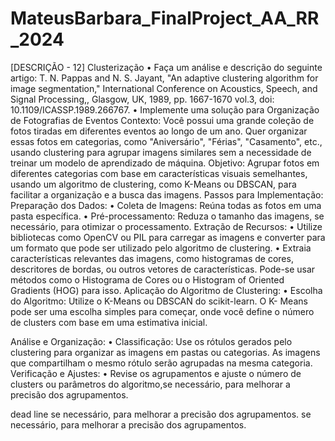 # MateusBarbara_FinalProject_AA_RR_2024


[DESCRIÇÃO - 12] Clusterização
• Faça um análise e descrição do seguinte artigo: T. N. Pappas and N. S. Jayant, "An adaptive
clustering algorithm for image segmentation," International Conference on Acoustics,
Speech, and Signal Processing,, Glasgow, UK, 1989, pp. 1667-1670 vol.3, doi:
10.1109/ICASSP.1989.266767.
• Implemente uma solução para Organização de Fotografias de Eventos
Contexto: Você possui uma grande coleção de fotos tiradas em diferentes eventos ao longo de um
ano. Quer organizar essas fotos em categorias, como "Aniversário", "Férias", "Casamento", etc.,
usando clustering para agrupar imagens similares sem a necessidade de treinar um modelo de
aprendizado de máquina.
Objetivo: Agrupar fotos em diferentes categorias com base em características visuais semelhantes,
usando um algoritmo de clustering, como K-Means ou DBSCAN, para facilitar a organização e a
busca das imagens.
Passos para Implementação:
Preparação dos Dados:
• Coleta de Imagens: Reúna todas as fotos em uma pasta específica.
• Pré-processamento: Reduza o tamanho das imagens, se necessário, para otimizar o
processamento.
Extração de Recursos:
• Utilize bibliotecas como OpenCV ou PIL para carregar as imagens e converter para
um formato que pode ser utilizado pelo algoritmo de clustering.
• Extraia características relevantes das imagens, como histogramas de cores,
descritores de bordas, ou outros vetores de características. Pode-se usar métodos
como o Histograma de Cores ou o Histogram of Oriented Gradients (HOG) para isso.
Aplicação do Algoritmo de Clustering:
• Escolha do Algoritmo: Utilize o K-Means ou DBSCAN do scikit-learn. O K-
Means pode ser uma escolha simples para começar, onde você define o número de
clusters com base em uma estimativa inicial.

Análise e Organização:
• Classificação: Use os rótulos gerados pelo clustering para organizar as imagens em
pastas ou categorias. As imagens que compartilham o mesmo rótulo serão agrupadas
na mesma categoria.
Verificação e Ajustes:
• Revise os agrupamentos e ajuste o número de clusters ou parâmetros do algoritmo,se necessário, para melhorar a precisão dos agrupamentos.

dead line
se necessário, para melhorar a precisão dos agrupamentos.
se necessário, para melhorar a precisão dos agrupamentos.
